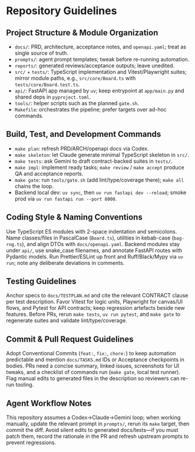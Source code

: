# Repository Guidelines

## Project Structure & Module Organization
- `docs/`: PRD, architecture, acceptance notes, and `openapi.yaml`; treat as single source of truth.
- `prompts/`: agent prompt templates; tweak before re-running automation.
- `reports/`: generated reviews/acceptance outputs; leave unedited.
- `src/` + `tests/`: TypeScript implementation and Vitest/Playwright suites; mirror module paths, e.g., `src/core/Board.ts` with `tests/core/Board.test.ts`.
- `api/`: FastAPI app managed by `uv`; keep entrypoint at `app/main.py` and shared deps in `pyproject.toml`.
- `tools/`: helper scripts such as the planned `gate.sh`.
- `Makefile`: orchestrates the pipeline; prefer targets over ad-hoc commands.

## Build, Test, and Development Commands
- `make plan`: refresh PRD/ARCH/openapi docs via Codex.
- `make skeleton`: let Claude generate minimal TypeScript skeleton in `src/`.
- `make tests`: ask Gemini to draft contract-backed suites in `tests/`.
- `make impl`: implement ready tasks; `make review` / `make accept` produce QA and acceptance reports.
- `make gate`: run `tools/gate.sh` (add lint/type/coverage there); `make all` chains the loop.
- Backend local dev: `uv sync`, then `uv run fastapi dev --reload`; smoke prod via `uv run fastapi run --port 8000`.

## Coding Style & Naming Conventions
Use TypeScript ES modules with 2-space indentation and semicolons. Name classes/files in PascalCase (`Board.ts`), utilities in kebab-case (`bag-rng.ts`), and align DTOs with `docs/openapi.yaml`. Backend modules stay under `api/`, use snake_case filenames, and annotate FastAPI routes with Pydantic models. Run Prettier/ESLint up front and Ruff/Black/Mypy via `uv run`; note any deliberate deviations in comments.

## Testing Guidelines
Anchor specs to `docs/TESTPLAN.md` and cite the relevant CONTRACT clause per test description. Favor Vitest for logic units, Playwright for canvas/UI flows, and Pytest for API contracts; keep regression artefacts beside new features. Before PRs, rerun `make tests`, `uv run pytest`, and `make gate` to regenerate suites and validate lint/type/coverage.

## Commit & Pull Request Guidelines
Adopt Conventional Commits (`feat:`, `fix:`, `chore:`) to keep automation predictable and mention `docs/TASKS.md` IDs or Acceptance checkpoints in bodies. PRs need a concise summary, linked issues, screenshots for UI tweaks, and a checklist of commands run (`make gate`, local test runner). Flag manual edits to generated files in the description so reviewers can re-run tooling.

## Agent Workflow Notes
This repository assumes a Codex→Claude→Gemini loop; when working manually, update the relevant prompt in `prompts/`, rerun its `make` target, then commit the diff. Avoid silent edits to generated docs/tests—if you must patch them, record the rationale in the PR and refresh upstream prompts to prevent regressions.
